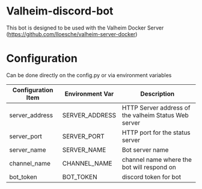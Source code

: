 # Valheim-discord-bot

This bot is designed to be used with the Valheim Docker Server (https://github.com/lloesche/valheim-server-docker)


# Configuration

Can be done directly on the config.py or via environment variables


| Configuration Item | Environment Var | Description |
| ------- | ------ | ------ |
| server_address | SERVER_ADDRESS |  HTTP Server address of the valheim Status Web server |
| server_port | SERVER_PORT | HTTP port for the status server |
| server_name | SERVER_NAME | Bot server name | 
| channel_name | CHANNEL_NAME | channel name where the bot will respond on |
| bot_token | BOT_TOKEN | discord token for bot |

